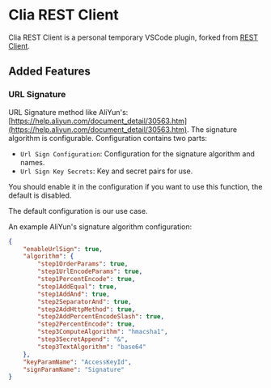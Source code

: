 # Clia REST Client

Clia REST Client is a personal temporary VSCode plugin, forked from [REST Client](https://github.com/Huachao/vscode-restclient).

## Added Features

### URL Signature

URL Signature method like AliYun's: [https://help.aliyun.com/document_detail/30563.htm](https://help.aliyun.com/document_detail/30563.htm).
The signature algorithm is configurable. Configuration contains two parts:

- `Url Sign Configuration`: Configuration for the signature algorithm and names.
- `Url Sign Key Secrets`: Key and secret pairs for use.

You should enable it in the configuration if you want to use this function, the default is disabled.

The default configuration is our use case.

An example AliYun's signature algorithm configuration:

```json
{
    "enableUrlSign": true,
    "algorithm": {
        "step1OrderParams": true,
        "step1UrlEncodeParams": true,
        "step1PercentEncode": true,
        "step1AddEqual": true,
        "step1AddAnd": true,
        "step2SeparatorAnd": true,
        "step2AddHttpMethod": true,
        "step2AddPercentEncodeSlash": true,
        "step2PercentEncode": true,
        "step3ComputeAlgorithm": "hmacsha1",
        "step3SecretAppend": "&",
        "step3TextAlgorithm": "base64"
    },
    "keyParamName": "AccessKeyId",
    "signParamName": "Signature"
}
```
